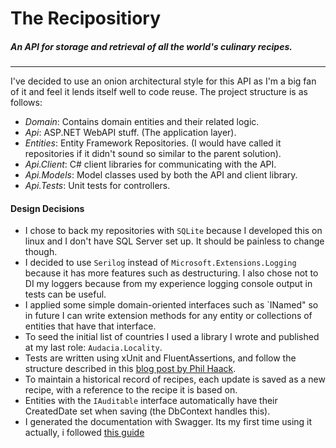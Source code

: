# The Recipositiory
##### An API for storage and retrieval of all the world's culinary recipes.

---
I've decided to use an onion architectural style for this API as I'm a big fan of it and feel it lends itself well to code reuse.
The project structure is as follows:

- *Domain*: Contains domain entities and their related logic.
- *Api*: ASP.NET WebAPI stuff. (The application layer).
- *Entities*: Entity Framework Repositories. (I would have called it repositories if it didn't sound so similar to the parent solution).
- *Api.Client*: C# client libraries for communicating with the API.
- *Api.Models*: Model classes used by both the API and client library.
- *Api.Tests*: Unit tests for controllers.  

#### Design Decisions

- I chose to back my repositories with `SQLite` because I developed this on linux and I don't have SQL Server set up. It should be painless to change though.
- I decided to use `Serilog` instead of `Microsoft.Extensions.Logging` because it has more features such as destructuring. I also chose not to DI my loggers because from my experience logging console output in tests can be useful.
- I applied some simple domain-oriented interfaces such as `INamed" so in future I can write extension methods for any entity or collections of entities that have that interface.  
- To seed the initial list of countries I used a library I wrote and published at my last role: `Audacia.Locality`.
- Tests are written using xUnit and FluentAssertions, and follow the structure described in this [blog post by Phil Haack](https://haacked.com/archive/2012/01/02/structuring-unit-tests.aspx/).
- To maintain a historical record of recipes, each update is saved as a new recipe, with a reference to the recipe it is based on.
- Entities with the `IAuditable` interface automatically have their CreatedDate set when saving (the DbContext handles this).
- I generated the documentation with Swagger. Its my first time using it actually, i followed [this guide](https://www.meziantou.net/how-to-document-an-asp-net-core-web-api-using-openapi-specification-swagger.htm)

